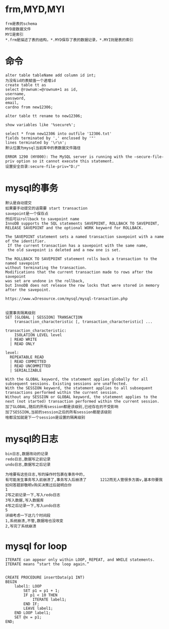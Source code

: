 # frm,MYD,MYI
    frm是表的schema
    MYD是数据文件
    MYI是索引
    *.frm是描述了表的结构，*.MYD保存了表的数据记录，*.MYI则是表的索引
# 命令
    alter table tableName add column id int;
    为没有id的表赋值一个递增id
    create table tt as 
    select @rownum:=@rownum+1 as id,
    username,
    password,
    email,
    cardno from new12306;
    
    alter table tt rename to new12306;
    
    show variables like '%secure%';
    
    select * from new12306 into outfile '12306.txt' 
    fields terminated by ',' enclosed by '"'
    lines terminated by '\r\n';
    默认位置为mysql当前库中的表数据文件路径
    
    ERROR 1290 (HY000): The MySQL server is running with the –secure-file-priv option so it cannot execute this statement.
    设置安全目录:secure-file-priv="D:/"
# mysql的事务
    默认是自动提交
    如果要手动提交的话需要 start transaction
    savepoint是一个保存点
    然后可以rollback to savepoint name
    InnoDB supports the SQL statements SAVEPOINT, ROLLBACK TO SAVEPOINT, 
    RELEASE SAVEPOINT and the optional WORK keyword for ROLLBACK.
    
    The SAVEPOINT statement sets a named transaction savepoint with a name of the identifier.
     If the current transaction has a savepoint with the same name, 
     the old savepoint is deleted and a new one is set.
    
    The ROLLBACK TO SAVEPOINT statement rolls back a transaction to the named savepoint 
    without terminating the transaction. 
    Modifications that the current transaction made to rows after the savepoint 
    was set are undone in the rollback, 
    but InnoDB does not release the row locks that were stored in memory after the savepoint.
    
    https://www.w3resource.com/mysql/mysql-transaction.php
    
    
    设置事务隔离级别
    SET [GLOBAL | SESSION] TRANSACTION
        transaction_characteristic [, transaction_characteristic] ...
    	
    transaction_characteristic:      
        ISOLATION LEVEL level    
      | READ WRITE    
      | READ ONLY    
    
    level:       
      REPEATABLE READ     
      | READ COMMITTED     
      | READ UNCOMMITTED     
      | SERIALIZABLE
      
    With the GLOBAL keyword, the statement applies globally for all subsequent sessions. Existing sessions are unaffected.
    With the SESSION keyword, the statement applies to all subsequent transactions performed within the current session.
    Without any SESSION or GLOBAL keyword, the statement applies to the next (not started) transaction performed within the current session.
    加了GLOBAL,随后的所有session都是该级别,已经存在的不受影响
    加了SESSION,当前的session之后的所有session都是该级别
    啥都没加就是下一个session是设置的隔离级别 
# mysql的日志
    bin日志,数据改动的记录
    redo日志,数据写之前记录
    undo日志,数据写之后记录
    
    为啥要有这些日志,写的操作时包裹在事务中的,
    有可能发生事务写入前崩溃了,事务写入后崩溃了      1212而无人管很多方面v,基本你要我如何答题郭敬明v购买决策过后就明白你
    1
    2写之前记录一下,写入redo日志
    3写入数据,写入数据库
    4写之后记录一下,写入undo日志
    5
    详细考虑一下这几个时间段
    1,系统崩溃,不管,数据啥也没改变
    2,写完了系统崩溃
# mysql for loop
    ITERATE can appear only within LOOP, REPEAT, and WHILE statements. ITERATE means “start the loop again.”


    CREATE PROCEDURE insertData(p1 INT)
    BEGIN
        label1: LOOP
            SET p1 = p1 + 1;
            IF p1 < 10 THEN
                ITERATE label1;
            END IF;
            LEAVE label1;
        END LOOP label1;
        SET @x = p1;
    END;